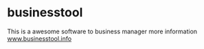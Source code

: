 # businesstool
This is a awesome software to business manager more information www.businesstool.info
